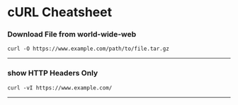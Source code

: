 # cURL Cheatsheet

### Download File from world-wide-web
```
curl -O https://www.example.com/path/to/file.tar.gz
```
---


### show HTTP Headers Only
```
curl -vI https://www.example.com/
```
---

